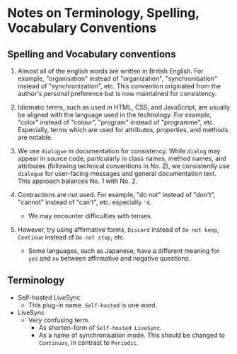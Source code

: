 # Notes on Terminology, Spelling, Vocabulary Conventions

## Spelling and Vocabulary conventions

1. Almost all of the english words are written in British English. For example, "organisation" instead of "organization", "synchronisation" instead of "synchronization", etc. This convention originated from the author's personal preference but is now maintained for consistency.

2. Idiomatic terms, such as used in HTML, CSS, and JavaScript, are usually be aligned with the language used in the technology. For example, "color" instead of "colour", "program" instead of "programme", etc. Especially, terms which are used for attributes, properties, and methods are notable.

3. We use `dialogue` in documentation for consistency. While `dialog` may appear in source code, particularly in class names, method names, and attributes (following technical conventions in No. 2), we consistently use `dialogue` for user-facing messages and general documentation text. This approach balances No. 1 with No. 2.

4. Contractions are not used. For example, "do not" instead of "don't", "cannot" instead of "can't", etc. especially `'d`.
   - We may encounter difficulties with tenses.

5. However, try using affirmative forms, `Discard` instead of `Do not keep`, `Continue` instead of `Do not stop`, etc.
    - Some languages, such as Japanese, have a different meaning for `yes` and `no` between affirmative and negative questions.

## Terminology

- Self-hosted LiveSync
    - This plug-in name. `Self-hosted` is one word.
- LiveSync
    - Very confusing term.
        - As shorten-form of `Self-hosted LiveSync`.
        - As a name of synchronisation mode. This should be changed to `Continuos`, in contrast to `Periodic`.
